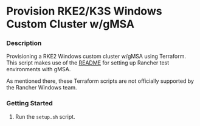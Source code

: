 # Provision RKE2/K3S Windows Custom Cluster w/gMSA

### Description
Provisioning a RKE2 Windows custom cluster w/gMSA using Terraform. This script makes use of the [README](https://github.com/rancher/windows/blob/main/docs/terraform/gmsa/environment_setup.md) for setting up Rancher test environments with gMSA.

As mentioned there, these Terraform scripts are not officially supported by the Rancher Windows team.

### Getting Started
1. Run the `setup.sh` script.